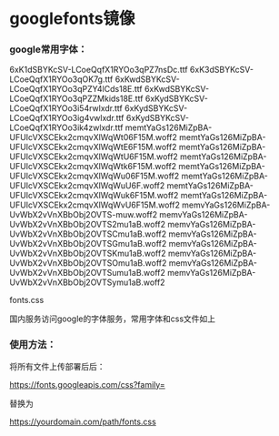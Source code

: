 # googlefonts镜像

### google常用字体：

6xK1dSBYKcSV-LCoeQqfX1RYOo3qPZ7nsDc.ttf
6xK3dSBYKcSV-LCoeQqfX1RYOo3qOK7g.ttf
6xKwdSBYKcSV-LCoeQqfX1RYOo3qPZY4lCds18E.ttf
6xKwdSBYKcSV-LCoeQqfX1RYOo3qPZZMkids18E.ttf
6xKydSBYKcSV-LCoeQqfX1RYOo3i54rwlxdr.ttf
6xKydSBYKcSV-LCoeQqfX1RYOo3ig4vwlxdr.ttf
6xKydSBYKcSV-LCoeQqfX1RYOo3ik4zwlxdr.ttf
memtYaGs126MiZpBA-UFUIcVXSCEkx2cmqvXlWqWt06F15M.woff2
memtYaGs126MiZpBA-UFUIcVXSCEkx2cmqvXlWqWtE6F15M.woff2
memtYaGs126MiZpBA-UFUIcVXSCEkx2cmqvXlWqWtU6F15M.woff2
memtYaGs126MiZpBA-UFUIcVXSCEkx2cmqvXlWqWtk6F15M.woff2
memtYaGs126MiZpBA-UFUIcVXSCEkx2cmqvXlWqWu06F15M.woff2
memtYaGs126MiZpBA-UFUIcVXSCEkx2cmqvXlWqWuU6F.woff2
memtYaGs126MiZpBA-UFUIcVXSCEkx2cmqvXlWqWuk6F15M.woff2
memtYaGs126MiZpBA-UFUIcVXSCEkx2cmqvXlWqWvU6F15M.woff2
memvYaGs126MiZpBA-UvWbX2vVnXBbObj2OVTS-muw.woff2
memvYaGs126MiZpBA-UvWbX2vVnXBbObj2OVTS2mu1aB.woff2
memvYaGs126MiZpBA-UvWbX2vVnXBbObj2OVTSCmu1aB.woff2
memvYaGs126MiZpBA-UvWbX2vVnXBbObj2OVTSGmu1aB.woff2
memvYaGs126MiZpBA-UvWbX2vVnXBbObj2OVTSKmu1aB.woff2
memvYaGs126MiZpBA-UvWbX2vVnXBbObj2OVTSOmu1aB.woff2
memvYaGs126MiZpBA-UvWbX2vVnXBbObj2OVTSumu1aB.woff2
memvYaGs126MiZpBA-UvWbX2vVnXBbObj2OVTSymu1aB.woff2

fonts.css

国内服务访问google的字体服务，常用字体和css文件如上

### 使用方法：

将所有文件上传部署后后：

https://fonts.googleapis.com/css?family=

替换为

https://yourdomain.com/path/fonts.css
